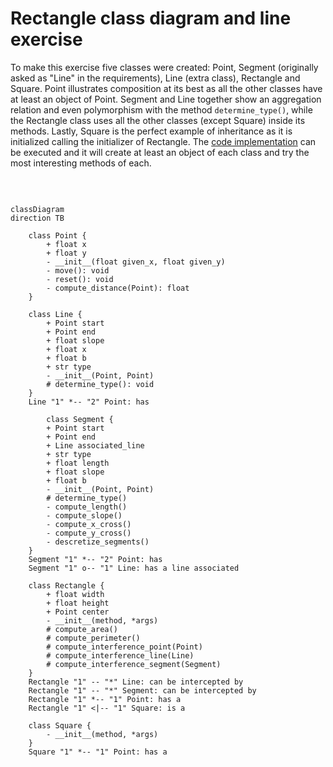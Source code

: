 # Rectangle class diagram and line exercise

To make this exercise five classes were created: Point, Segment (originally asked as "Line" in the requirements), Line (extra class), Rectangle and Square. Point illustrates composition at its best as all the other classes have at least an object of Point. Segment and Line together show an aggregation relation and even polymorphism with the method ``determine_type()``, while the Rectangle class uses all the other classes (except Square) inside its methods. Lastly, Square is the perfect example of inheritance as it is initialized calling the initializer of Rectangle. The [code implementation](./exercise_rectangle_composition.py) can be executed and it will create at least an object of each class and try the most interesting methods of each.

<br>

```mermaid

classDiagram
direction TB

    class Point {
        + float x
        + float y
        - __init__(float given_x, float given_y)
        - move(): void
        - reset(): void
        - compute_distance(Point): float
    }

    class Line {
        + Point start
        + Point end
        + float slope
        + float x
        + float b
        + str type
        - __init__(Point, Point)
        # determine_type(): void
    }
    Line "1" *-- "2" Point: has

        class Segment {
        + Point start
        + Point end
        + Line associated_line
        + str type
        + float length
        + float slope
        + float b
        - __init__(Point, Point)
        # determine_type()
        - compute_length()
        - compute_slope()
        - compute_x_cross()
        - compute_y_cross()
        - descretize_segments()
    }
    Segment "1" *-- "2" Point: has
    Segment "1" o-- "1" Line: has a line associated

    class Rectangle {
        + float width
        + float height
        + Point center
        - __init__(method, *args)
        # compute_area()
        # compute_perimeter()
        # compute_interference_point(Point)
        # compute_interference_line(Line)
        # compute_interference_segment(Segment)
    }
    Rectangle "1" -- "*" Line: can be intercepted by
    Rectangle "1" -- "*" Segment: can be intercepted by
    Rectangle "1" *-- "1" Point: has a
    Rectangle "1" <|-- "1" Square: is a

    class Square {
        - __init__(method, *args)
    }
    Square "1" *-- "1" Point: has a
    
```

